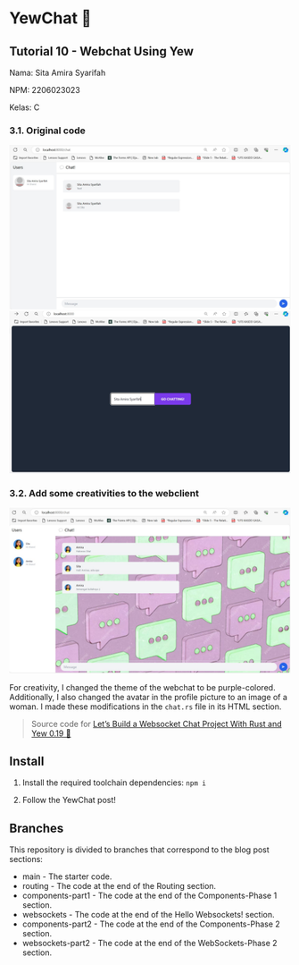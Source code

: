 # YewChat 💬


## Tutorial 10 - Webchat Using Yew
Nama: Sita Amira Syarifah

NPM: 2206023023

Kelas: C


### 3.1. Original code
![alt text](img/yewchat.jpeg)
![alt text](img/yewchat1.jpeg)


### 3.2. Add some creativities to the webclient
![alt text](img/yewchat2.jpeg)

For creativity, I changed the theme of the webchat to be purple-colored. Additionally, I also changed the avatar in the profile picture to an image of a woman. I made these modifications in the `chat.rs` file in its HTML section.

> Source code for [Let’s Build a Websocket Chat Project With Rust and Yew 0.19 🦀](https://fsjohnny.medium.com/lets-build-a-websockets-project-with-rust-and-yew-0-19-60720367399f)

## Install

1. Install the required toolchain dependencies:
   ```npm i```

2. Follow the YewChat post!

## Branches

This repository is divided to branches that correspond to the blog post sections:

* main - The starter code.
* routing - The code at the end of the Routing section.
* components-part1 - The code at the end of the Components-Phase 1 section.
* websockets - The code at the end of the Hello Websockets! section.
* components-part2 - The code at the end of the Components-Phase 2 section.
* websockets-part2 - The code at the end of the WebSockets-Phase 2 section.
